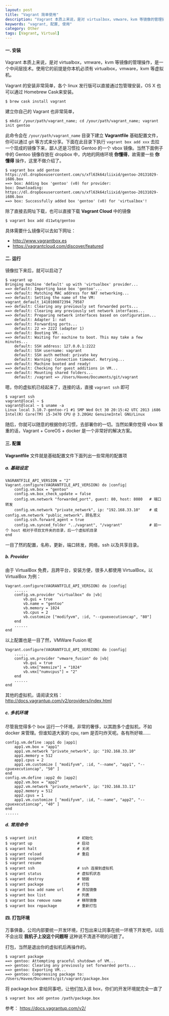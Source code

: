 ```yaml
---
layout: post
title: "Vagrant 简单使用"
description: "Vagrant 本质上来说，是对 virtualbox，vmware，kvm 等镜像的管理操作，是一个中间层技术。使用它的前提是你本机必须有 virtualbox，vmware，kvm 等虚拟机。"
keywords: "vagrant, 配置, 使用"
category: Other
tags: [Vagrant, Virtual]
---
```


#### 一. 安装

Vagrant 本质上来说，是对 virtualbox，vmware，kvm 等镜像的管理操作，是一个中间层技术。使用它的前提是你本机必须有 virtualbox，vmware，kvm 等虚拟机。

Vagrant 的安装非常简单，各个 linux 发行版可以直接通过包管理安装，OS X 也可以通过 Homebrew Cask来安装。

    $ brew cask install vagrant

<!-- more -->
建立你自己的 Vagrant 也非常简单，

    $ mkdir /your/path/vagrant_name; cd /your/path/vagrant_name; vagrant init gentoo

此命令会在 `/your/path/vagrant_name` 目录下建立 **Vagrantfile** 基础配置文件，你可以通过 git 等方式来分享。下面在此目录下执行 `vagrant box add xxx` 去拉一个现成的镜像下来，鄙人还是习惯拉 Gentoo 的一个 vbox 镜像。当然下面例子中的 Gentoo 镜像存放在 dropbox 中，内地的网络环境 **你懂得**，故需要一些 **你懂得** 操作，这里不做介绍了。

    $ vagrant box add gentoo https://dl.dropboxusercontent.com/s/xfl63k64zliixid/gentoo-20131029-i686.box
    ==> box: Adding box 'gentoo' (v0) for provider:
    box: Downloading: https://dl.dropboxusercontent.com/s/xfl63k64zliixid/gentoo-20131029-i686.box
    ==> box: Successfully added box 'gentoo' (v0) for 'virtualbox'!

除了直接去网址下载，也可以直接下载 **Vagrant Cloud** 中的镜像

    $ vagrant box add d11wtq/gentoo

具体需要什么镜像可以去如下网址：

- <http://www.vagrantbox.es>
- <https://vagrantcloud.com/discover/featured>

#### 二. 运行

镜像拉下来后，就可以启动了

    $ vagrant up
    Bringing machine 'default' up with 'virtualbox' provider...
    ==> default: Importing base box 'gentoo'...
    ==> default: Matching MAC address for NAT networking...
    ==> default: Setting the name of the VM: vagrant_default_1410100872394_79587
    ==> default: Clearing any previously set forwarded ports...
    ==> default: Clearing any previously set network interfaces...
    ==> default: Preparing network interfaces based on configuration...
        default: Adapter 1: nat
    ==> default: Forwarding ports...
        default: 22 => 2222 (adapter 1)
    ==> default: Booting VM...
    ==> default: Waiting for machine to boot. This may take a few minutes...
        default: SSH address: 127.0.0.1:2222
        default: SSH username: vagrant
        default: SSH auth method: private key
        default: Warning: Connection timeout. Retrying...
    ==> default: Machine booted and ready!
    ==> default: Checking for guest additions in VM...
    ==> default: Mounting shared folders...
        default: /vagrant => /Users/Havee/Documents/git/vagrant

嗯，你的虚拟机已经起来了，连接的话，直接 `vagrant ssh` 即可

    $ vagrant ssh
    vagrant@local ~ $
    vagrant@local ~ $ uname -a
    Linux local 3.10.7-gentoo-r1 #1 SMP Wed Oct 30 20:15:42 UTC 2013 i686 Intel(R) Core(TM) i5-3470 CPU @ 3.20GHz GenuineIntel GNU/Linux

随后，你就可以随意的根据你的习惯，去部署你的一切。当然如果你觉得 vbox 笨重的话，Vagrant + CoreOS + docker 是一个非常好的解决方案。

#### 三. 配置

**Vagrantfile** 文件就是基础配置文件下面列出一些常用的配置项

##### a. 基础设定

    VAGRANTFILE_API_VERSION = "2"
    Vagrant.configure(VAGRANTFILE_API_VERSION) do |config|
        config.vm.box = "gentoo"
        config.vm.box_check_update = false
        config.vm.network "forwarded_port", guest: 80, host: 8080   # 端口转发
        config.vm.network "private_network", ip: "192.168.33.10"    # 或 config.vm.network "public_network"，顾名思义
        config.ssh.forward_agent = true
        config.vm.synced_folder "../vagrant", "/vagrant"            # 前一个 host 相对于项目文件夹的目录，后一个虚拟机目录
    end

一目了然的配置，名称，更新，端口转发，网络，ssh 以及共享目录。

##### b. Provider

由于 VirtualBox 免费，且跨平台，安装方便，很多人都使用 VirtualBox。以 VirtualBox 为例：

    Vagrant.configure(VAGRANTFILE_API_VERSION) do |config|
        ......
        config.vm.provider "virtualbox" do |vb|
            vb.gui = true
            vb.name = "gentoo"
            vb.memory = 1024
            vb.cpus = 2
            vb.customize ["modifyvm", :id, "--cpuexecutioncap", "80"]
        end
        ......
    end

以上配置也是一目了然，VMWare Fusion 呢

    Vagrant.configure(VAGRANTFILE_API_VERSION) do |config|
        ......
        config.vm.provider "vmware_fusion" do |vb|
            vb.gui = true
            vb.vmx["memsize"] = "1024"
            vb.vmx["numvcpus"] = "2"
        end
        ......
    end

其他的虚拟机，请阅读文档： <http://docs.vagrantup.com/v2/providers/index.html>

##### c. 多机环境

尽管我觉得多个 box 运行一个环境，非常的奢侈，以其跑多个虚拟机，不如 docker 来管理。但谁知道大家的 cpu, ram 是否叼炸天呢。各有所好嘛......

    config.vm.define :app1 do |app1|
        app1.vm.box = "app1"
        app1.vm.network "private_network", ip: "192.168.33.10"
        app1.memory = 512
        app1.cpus = 2
        app1.vm.customize [ "modifyvm", :id, "--name", "app1", "--cpuexecutioncap", "50" ]
    end
    config.vm.define :app2 do |app2|
        app2.vm.box = "app2"
        app2.vm.network "private_network", ip: "192.168.33.11"
        app2.memory = 512
        app2.cpus = 1
        app1.vm.customize [ "modifyvm", :id, "--name", "app2", "--cpuexecutioncap", "40" ]
    end
    ......

##### d. 常用命令

    $ vagrant init                  # 初始化
    $ vagrant up                    # 启动
    $ vagrant halt                  # 关闭
    $ vagrant reload                # 重启
    $ vagrant suspend
    $ vagrant resume
    $ vagrant ssh                   # ssh 连接到虚拟机
    $ vagrant status                # 虚拟机状态
    $ vagrant destroy               # 销毁
    $ vagrant package               # 打包
    $ vagrant box add name url      # 添加镜像
    $ vagrant box list              # 列表
    $ vagrant box remove name       # 移除镜像
    $ vagrant box repackage         # 重新打包

#### 四. 打包环境

万事俱备，公司内部要统一开发环境，打包出来让同事在统一环境下开发吧，以后不会出现 **我机子上没这个问题呀** 这种说不清道不明的问题了。

打包，当然是退出你的虚拟机后再操作的。

    $ vagrant package
    ==> gentoo: Attempting graceful shutdown of VM...
    ==> gentoo: Clearing any previously set forwarded ports...
    ==> gentoo: Exporting VM...
    ==> gentoo: Compressing package to: /Users/Havee/Documents/git/vagrant/package.box

将 package.box 拿给同事吧，让他们加入该 box，你们的开发环境就完全一直了

    $ vagrant box add gentoo /path/package.box

参考： <https://docs.vagrantup.com/v2/>
